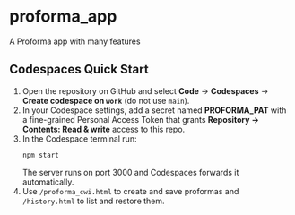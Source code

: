 # proforma_app
A Proforma app with many features

## Codespaces Quick Start

1. Open the repository on GitHub and select **Code** → **Codespaces** → **Create codespace on `work`** (do not use `main`).
2. In your Codespace settings, add a secret named **PROFORMA_PAT** with a fine-grained Personal Access Token that grants **Repository → Contents: Read & write** access to this repo.
3. In the Codespace terminal run:
   ```sh
   npm start
   ```
   The server runs on port 3000 and Codespaces forwards it automatically.
4. Use `/proforma_cwi.html` to create and save proformas and `/history.html` to list and restore them.
